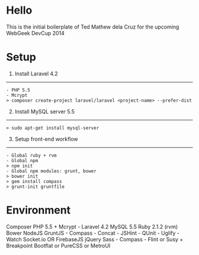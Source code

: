 Hello
===
This is the initial boilerplate of Ted Mathew dela Cruz for the upcoming WebGeek DevCup 2014

Setup
===

1) Install Laravel 4.2
---
    - PHP 5.5
    - Mcrypt
    > composer create-project laravel/laravel <project-name> --prefer-dist

2) Install MySQL server 5.5
---
    > sudo apt-get install mysql-server

3) Setup front-end workflow
---
    - Global ruby + rvm
    - Global npm
    > npm init
    - Global npm modules: grunt, bower
    > bower init
    > gem install compass
    > grunt-init gruntfile


Environment
====
Composer
PHP 5.5 + Mcrypt
    - Laravel 4.2
MySQL 5.5
Ruby 2.1.2 (rvm)
Bower
NodeJS
GruntJS
    - Compass
    - Concat
    - JSHint
    - QUnit
    - Uglify
    - Watch
Socket.io OR FirebaseJS
jQuery
Sass
    - Compass
    - Flint or Susy + Breakpoint
Bootflat or PureCSS or MetroUI
